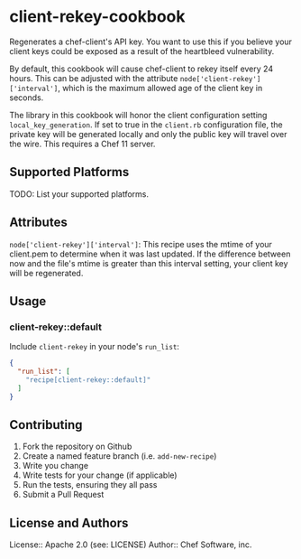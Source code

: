# client-rekey-cookbook

Regenerates a chef-client's API key. You want to use this if you believe
your client keys could be exposed as a result of the heartbleed
vulnerability.

By default, this cookbook will cause chef-client to rekey itself every
24 hours. This can be adjusted with the attribute
`node['client-rekey']['interval']`, which is the maximum allowed age of
the client key in seconds.

The library in this cookbook will honor the client configuration setting
`local_key_generation`. If set to true in the `client.rb` configuration
file, the private key will be generated locally and only the public key
will travel over the wire. This requires a Chef 11 server.

## Supported Platforms

TODO: List your supported platforms.

## Attributes

`node['client-rekey']['interval']`: This recipe uses the mtime of your
client.pem to determine when it was last updated. If the difference
between now and the file's mtime is greater than this interval setting,
your client key will be regenerated.

## Usage

### client-rekey::default

Include `client-rekey` in your node's `run_list`:

```json
{
  "run_list": [
    "recipe[client-rekey::default]"
  ]
}
```

## Contributing

1. Fork the repository on Github
2. Create a named feature branch (i.e. `add-new-recipe`)
3. Write you change
4. Write tests for your change (if applicable)
5. Run the tests, ensuring they all pass
6. Submit a Pull Request

## License and Authors

License:: Apache 2.0 (see: LICENSE)
Author:: Chef Software, inc.
